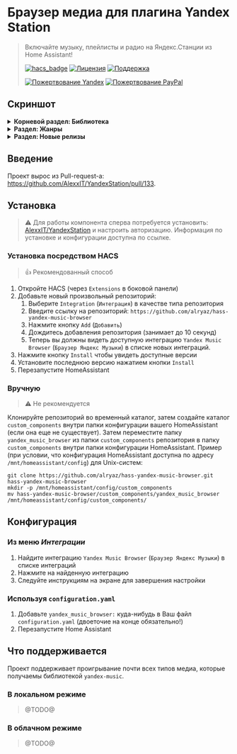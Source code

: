 Браузер медиа для плагина Yandex Station
========================================
> Включайте музыку, плейлисты и радио на Яндекс.Станции из Home Assistant!
>
> [![hacs_badge](https://img.shields.io/badge/HACS-Custom-orange.svg)](https://github.com/custom-components/hacs)
> [![Лицензия](https://img.shields.io/badge/%D0%9B%D0%B8%D1%86%D0%B5%D0%BD%D0%B7%D0%B8%D1%8F-MIT-yellow.svg)](https://opensource.org/licenses/MIT)
> [![Поддержка](https://img.shields.io/badge/%D0%9F%D0%BE%D0%B4%D0%B4%D0%B5%D1%80%D0%B6%D0%B8%D0%B2%D0%B0%D0%B5%D1%82%D1%81%D1%8F%3F-%D0%B4%D0%B0-green.svg)](https://github.com/alryaz/hass-lkcomu-interrao/graphs/commit-activity)
>
> [![Пожертвование Yandex](https://img.shields.io/badge/%D0%9F%D0%BE%D0%B6%D0%B5%D1%80%D1%82%D0%B2%D0%BE%D0%B2%D0%B0%D0%BD%D0%B8%D0%B5-Yandex-red.svg)](https://money.yandex.ru/to/410012369233217)
> [![Пожертвование PayPal](https://img.shields.io/badge/%D0%9F%D0%BE%D0%B6%D0%B5%D1%80%D1%82%D0%B2%D0%BE%D0%B2%D0%B0%D0%BD%D0%B8%D0%B5-Paypal-blueviolet.svg)](https://www.paypal.me/alryaz)

## Скриншот
<details>
  <summary><b>Корневой раздел: Библиотека</b></summary>  
  <img src="https://raw.githubusercontent.com/alryaz/hass-yandex-music-browser/main/images/library.png" alt="Библиотека">
</details>
<details>
  <summary><b>Раздел: Жанры</b></summary>  
  <img src="https://raw.githubusercontent.com/alryaz/hass-yandex-music-browser/main/images/genres.png" alt="Жанры">
</details>
<details>
  <summary><b>Раздел: Новые релизы</b></summary>  
  <img src="https://raw.githubusercontent.com/alryaz/hass-yandex-music-browser/main/images/new_releases.png" alt="Новые релизы">
</details>

## Введение

Проект вырос из Pull-request-а: https://github.com/AlexxIT/YandexStation/pull/133.

## Установка

> ⚠️ Для работы компонента сперва потребуется установить: [AlexxIT/YandexStation](https://github.com/AlexxIT/YandexStation)
> и настроить авторизацию. Информация по установке и конфигурации доступна по ссылке.

### Установка посредством HACS
> 👍 ️Рекомендованный способ

1. Откройте HACS (через `Extensions` в боковой панели)
1. Добавьте новый произвольный репозиторий:
   1. Выберите `Integration` (`Интеграция`) в качестве типа репозитория
   1. Введите ссылку на репозиторий: `https://github.com/alryaz/hass-yandex-music-browser`
   1. Нажмите кнопку `Add` (`Добавить`)
   1. Дождитесь добавления репозитория (занимает до 10 секунд)
   1. Теперь вы должны видеть доступную интеграцию `Yandex Music Browser` (`Браузер Яндекс Музыки`) в списке новых интеграций.
1. Нажмите кнопку `Install` чтобы увидеть доступные версии
1. Установите последнюю версию нажатием кнопки `Install`
1. Перезапустите HomeAssistant

### Вручную
> ⚠️ Не рекомендуется

Клонируйте репозиторий во временный каталог, затем создайте каталог `custom_components` внутри папки конфигурации
вашего HomeAssistant (если она еще не существует). Затем переместите папку `yandex_music_browser` из папки `custom_components` 
репозитория в папку `custom_components` внутри папки конфигурации HomeAssistant.
Пример (при условии, что конфигурация HomeAssistant доступна по адресу `/mnt/homeassistant/config`) для Unix-систем:
```
git clone https://github.com/alryaz/hass-yandex-music-browser.git hass-yandex-music-browser
mkdir -p /mnt/homeassistant/config/custom_components
mv hass-yandex-music-browser/custom_components/yandex_music_browser /mnt/homeassistant/config/custom_components/
```

## Конфигурация

### Из меню _Интеграции_

1. Найдите интеграцию `Yandex Music Browser` (`Браузер Яндекс Музыки`) в списке интеграций
1. Нажмите на найденную интеграцию
1. Следуйте инструкциям на экране для завершения настройки

### Используя `configuration.yaml`

1. Добавьте `yandex_music_browser:` куда-нибудь в Ваш файл `configuration.yaml` (двоеточие на конце обязательно!)
1. Перезапустите Home Assistant

## Что поддерживается

Проект поддерживает проигрывание почти всех типов медиа, которые получаемы библиотекой `yandex-music`.

### В локальном режиме

> @TODO@

### В облачном режиме

> @TODO@
